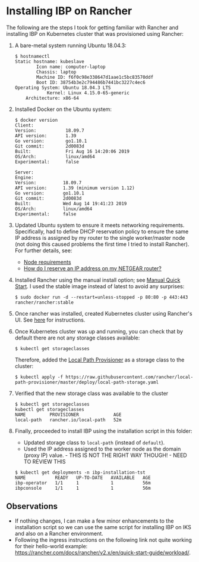 # Installing IBP on Rancher
The following are the steps I took for getting familiar with Rancher and installing IBP on Kubernetes cluster that was provisioned using Rancher:

1) A bare-metal system running Ubuntu 18.04.3: 

    ```
    $ hostnamectl
    Static hostname: kubeslave
            Icon name: computer-laptop
            Chassis: laptop
            Machine ID: f6f0c98e338647d1aae1c5bc83570ddf
            Boot ID: 38754b3e2c794486b7441bc3227c4ec6
    Operating System: Ubuntu 18.04.3 LTS
                Kernel: Linux 4.15.0-65-generic
        Architecture: x86-64

    ```

2) Installed Docker on the Ubuntu system:

    ```
    $ docker version
    Client:
    Version:           18.09.7
    API version:       1.39
    Go version:        go1.10.1
    Git commit:        2d0083d
    Built:             Fri Aug 16 14:20:06 2019
    OS/Arch:           linux/amd64
    Experimental:      false

    Server:
    Engine:
    Version:          18.09.7
    API version:      1.39 (minimum version 1.12)
    Go version:       go1.10.1
    Git commit:       2d0083d
    Built:            Wed Aug 14 19:41:23 2019
    OS/Arch:          linux/amd64
    Experimental:     false
    ```

3) Updated Ubuntu system to ensure it meets networking requirements. Specifically, had to define DHCP reservation policy to ensure the same IP address is assigned by my router to the single worker/master node (not doing this caused problems the first time I tried to install Rancher). For further details, see:

    * [Node requirements](https://rancher.com/docs/rancher/v2.x/en/installation/requirements/)
    * [How do I reserve an IP address on my NETGEAR router?](https://kb.netgear.com/25722/How-do-I-reserve-an-IP-address-on-my-NETGEAR-router)

4) Installed Rancher using the manual install option; see [Manual Quick Start](https://rancher.com/docs/rancher/v2.x/en/quick-start-guide/deployment/quickstart-manual-setup/). I used the stable image instead of latest to avoid any surprises:

    ```
    $ sudo docker run -d --restart=unless-stopped -p 80:80 -p 443:443 rancher/rancher:stable
    ```

5) Once rancher was installed, created Kubernetes cluster using Rancher's UI. See [here](https://rancher.com/docs/rancher/v2.x/en/quick-start-guide/deployment/quickstart-manual-setup/#3-log-in) for instructions.

6) Once Kubernetes cluster was up and running, you can check that by default there are not any storage classes available:

    ```
    $ kubectl get storageclasses
    ```

    Therefore, added the [Local Path Provisioner](https://github.com/rancher/local-path-provisioner) as a storage class to the cluster:

    ```
    $ kubectl apply -f https://raw.githubusercontent.com/rancher/local-path-provisioner/master/deploy/local-path-storage.yaml
    ```

7) Verified that the new storage class was available to the cluster

    ```
    $ kubectl get storageclasses
    kubectl get storageclasses
    NAME         PROVISIONER             AGE
    local-path   rancher.io/local-path   52m
    ```

8) Finally, proceeded to install IBP using the installation script in this folder:
    * Updated storage class to `local-path` (instead of `default`).
    * Used the IP address assigned to the worker node as the domain (proxy IP) value. - THIS IS NOT THE RIGHT WAY THOUGH! - NEED TO REVIEW THIS

    ```
    $ kubectl get deployments -n ibp-installation-tst
    NAME           READY   UP-TO-DATE   AVAILABLE   AGE
    ibp-operator   1/1     1            1           56m
    ibpconsole     1/1     1            1           56m
    ```

## Observations
* If nothing changes, I can make a few minor enhancements to the installation script so we can use the same script for installing IBP on IKS and also on a Rancher environment.
* Following the ingress instructions on the following link not quite working for their hello-world example: https://rancher.com/docs/rancher/v2.x/en/quick-start-guide/workload/.